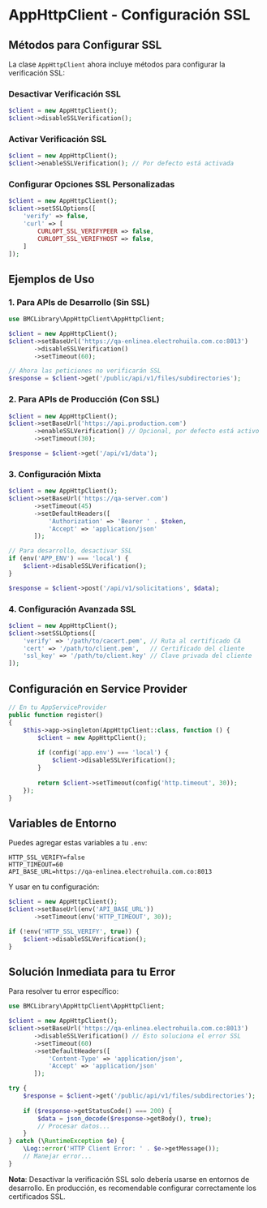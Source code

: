 # AppHttpClient - Configuración SSL

## Métodos para Configurar SSL

La clase `AppHttpClient` ahora incluye métodos para configurar la verificación SSL:

### Desactivar Verificación SSL
```php
$client = new AppHttpClient();
$client->disableSSLVerification();
```

### Activar Verificación SSL
```php
$client = new AppHttpClient();
$client->enableSSLVerification(); // Por defecto está activada
```

### Configurar Opciones SSL Personalizadas
```php
$client = new AppHttpClient();
$client->setSSLOptions([
    'verify' => false,
    'curl' => [
        CURLOPT_SSL_VERIFYPEER => false,
        CURLOPT_SSL_VERIFYHOST => false,
    ]
]);
```

## Ejemplos de Uso

### 1. Para APIs de Desarrollo (Sin SSL)
```php
use BMCLibrary\AppHttpClient\AppHttpClient;

$client = new AppHttpClient();
$client->setBaseUrl('https://qa-enlinea.electrohuila.com.co:8013')
       ->disableSSLVerification()
       ->setTimeout(60);

// Ahora las peticiones no verificarán SSL
$response = $client->get('/public/api/v1/files/subdirectories');
```

### 2. Para APIs de Producción (Con SSL)
```php
$client = new AppHttpClient();
$client->setBaseUrl('https://api.production.com')
       ->enableSSLVerification() // Opcional, por defecto está activo
       ->setTimeout(30);

$response = $client->get('/api/v1/data');
```

### 3. Configuración Mixta
```php
$client = new AppHttpClient();
$client->setBaseUrl('https://qa-server.com')
       ->setTimeout(45)
       ->setDefaultHeaders([
           'Authorization' => 'Bearer ' . $token,
           'Accept' => 'application/json'
       ]);

// Para desarrollo, desactivar SSL
if (env('APP_ENV') === 'local') {
    $client->disableSSLVerification();
}

$response = $client->post('/api/v1/solicitations', $data);
```

### 4. Configuración Avanzada SSL
```php
$client = new AppHttpClient();
$client->setSSLOptions([
    'verify' => '/path/to/cacert.pem', // Ruta al certificado CA
    'cert' => '/path/to/client.pem',   // Certificado del cliente
    'ssl_key' => '/path/to/client.key' // Clave privada del cliente
]);
```

## Configuración en Service Provider

```php
// En tu AppServiceProvider
public function register()
{
    $this->app->singleton(AppHttpClient::class, function () {
        $client = new AppHttpClient();
        
        if (config('app.env') === 'local') {
            $client->disableSSLVerification();
        }
        
        return $client->setTimeout(config('http.timeout', 30));
    });
}
```

## Variables de Entorno

Puedes agregar estas variables a tu `.env`:

```env
HTTP_SSL_VERIFY=false
HTTP_TIMEOUT=60
API_BASE_URL=https://qa-enlinea.electrohuila.com.co:8013
```

Y usar en tu configuración:

```php
$client = new AppHttpClient();
$client->setBaseUrl(env('API_BASE_URL'))
       ->setTimeout(env('HTTP_TIMEOUT', 30));

if (!env('HTTP_SSL_VERIFY', true)) {
    $client->disableSSLVerification();
}
```

## Solución Inmediata para tu Error

Para resolver tu error específico:

```php
use BMCLibrary\AppHttpClient\AppHttpClient;

$client = new AppHttpClient();
$client->setBaseUrl('https://qa-enlinea.electrohuila.com.co:8013')
       ->disableSSLVerification() // Esto soluciona el error SSL
       ->setTimeout(60)
       ->setDefaultHeaders([
           'Content-Type' => 'application/json',
           'Accept' => 'application/json'
       ]);

try {
    $response = $client->get('/public/api/v1/files/subdirectories');
    
    if ($response->getStatusCode() === 200) {
        $data = json_decode($response->getBody(), true);
        // Procesar datos...
    }
} catch (\RuntimeException $e) {
    \Log::error('HTTP Client Error: ' . $e->getMessage());
    // Manejar error...
}
```

**Nota**: Desactivar la verificación SSL solo debería usarse en entornos de desarrollo. En producción, es recomendable configurar correctamente los certificados SSL.
